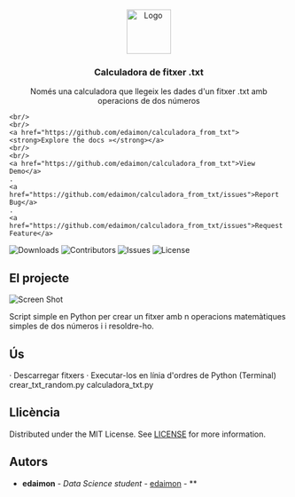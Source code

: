 <br/>
<p align="center">
  <a href="https://github.com/edaimon/calculadora_from_txt">
    <img src="images/logo.png" alt="Logo" width="80" height="80">
  </a>

  <h3 align="center">Calculadora de fitxer .txt</h3>

  <p align="center">
    Només una calculadora que llegeix les dades d'un fitxer .txt amb operacions de dos números


    <br/>
    <br/>
    <a href="https://github.com/edaimon/calculadora_from_txt"><strong>Explore the docs »</strong></a>
    <br/>
    <br/>
    <a href="https://github.com/edaimon/calculadora_from_txt">View Demo</a>
    .
    <a href="https://github.com/edaimon/calculadora_from_txt/issues">Report Bug</a>
    .
    <a href="https://github.com/edaimon/calculadora_from_txt/issues">Request Feature</a>
  </p>
</p>

![Downloads](https://img.shields.io/github/downloads/edaimon/calculadora_from_txt/total) ![Contributors](https://img.shields.io/github/contributors/edaimon/calculadora_from_txt?color=dark-green) ![Issues](https://img.shields.io/github/issues/edaimon/calculadora_from_txt) ![License](https://img.shields.io/github/license/edaimon/calculadora_from_txt) 

## El projecte

![Screen Shot](images/screenshot.png)

Script simple en Python per crear un fitxer amb n operacions matemàtiques simples de dos números i i resoldre-ho.

## Ús

· Descarregar fitxers
· Executar-los en línia d'ordres de Python (Terminal)
crear_txt_random.py 
calculadora_txt.py


## Llicència

Distributed under the MIT License. See [LICENSE](https://github.com/edaimon/calculadora_from_txt/blob/main/LICENSE.md) for more information.

## Autors

* **edaimon** - *Data Science student* - [edaimon](https://github.com/edaimon) - **
